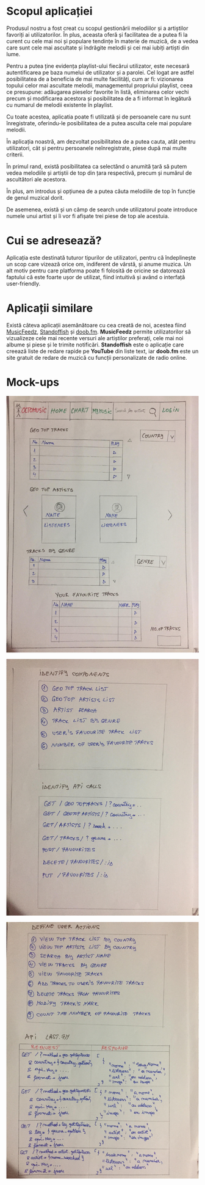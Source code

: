
# Scopul aplicației

  Produsul nostru a fost creat cu scopul gestionării melodiilor și a artiștilor favoriți ai utilizatorilor. În plus, aceasta oferă și facilitatea de a putea fi la curent cu cele mai noi și populare tendințe în materie de muzică, de a vedea care sunt cele mai ascultate și îndrăgite melodii și cei mai iubiți artiști din lume.
   
   Pentru a putea ține evidența playlist-ului fiecărui utilizator, este necesară autentificarea pe baza numelui de utilizator și a parolei. Cel logat are astfel posibilitatea de a beneficia de mai multe facilități, cum ar fi: vizionarea topului celor mai ascultate melodii, managementul propriului playlist, ceea ce presupune: adăugarea pieselor favorite în listă, eliminarea celor vechi precum și modificarea acestora și posibilitatea de a fi informat în legătură cu numarul de melodii existente în playlist.
   
   Cu toate acestea, aplicatia poate fi utilizată și de persoanele care nu sunt înregistrate, oferindu-le posibilitatea de a putea asculta cele mai populare melodii.
   
   În aplicația noastră, am dezvoltat posibilitatea de a putea cauta, atât pentru utilizatori, cât și pentru persoanele neînregistrate, piese după mai multe criterii.
   
   În primul rand, există posibilitatea ca selectând o anumită țară să putem vedea melodiile și artiștii de top din țara respectivă, precum și numărul de ascultători ale acestora. 
   
   În plus, am introdus și opțiunea de a putea căuta melodiile de top în funcție de genul muzical dorit.
   
   De asemenea, există și un câmp de search unde utilizatorul poate introduce numele unui artist și îi vor fi afișate trei piese de top ale acestuia. 


# Cui se adresează?

Aplicația este destinată tuturor tipurilor de utilizatori, pentru că îndeplinește un scop care vizează orice om, indiferent de vârstă, și anume muzica. Un alt motiv pentru care platforma poate fi folosită de oricine se datorează faptului că este foarte ușor de utilizat, fiind intuitivă și având o interfață user-friendly.


# Aplicații similare

Există câteva aplicații asemănătoare cu cea creată de noi, acestea fiind [MusicFeedz](https://musicfeedz.com/), [Standoffish](http://standoffish.com/) și [doob.fm](http://www.doob.fm/). **MusicFeedz** permite utilizatorilor să vizualizeze cele mai recente versuri ale artiștilor preferați, cele mai noi albume și piese și le trimite notificări. **Standoffish** este o aplicație care creează liste de redare rapide pe **YouTube** din liste text, iar **doob.fm** este un site gratuit de redare de muzică cu funcții personalizate de radio online.


# Mock-ups
![Step 1](https://github.com/georgianabratucu/webtech-octomusic/blob/master/images/1.jpg)

![Step 2](https://github.com/georgianabratucu/webtech-octomusic/blob/master/images/2.jpg)

![Step 3](https://github.com/georgianabratucu/webtech-octomusic/blob/master/images/3.jpg)
